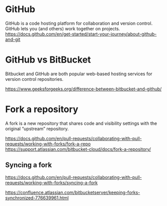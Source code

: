 # GitHub
GitHub is a code hosting platform for collaboration and version control.
GitHub lets you (and others) work together on projects.  
https://docs.github.com/en/get-started/start-your-journey/about-github-and-git

# GitHub vs BitBucket
Bitbucket and GitHub are both popular web-based hosting services for version control repositories.   

https://www.geeksforgeeks.org/difference-between-bitbucket-and-github/

# Fork a repository
A fork is a new repository that shares code and visibility settings with the original “upstream” repository.

https://docs.github.com/en/pull-requests/collaborating-with-pull-requests/working-with-forks/fork-a-repo
https://support.atlassian.com/bitbucket-cloud/docs/fork-a-repository/

## Syncing a fork
https://docs.github.com/en/pull-requests/collaborating-with-pull-requests/working-with-forks/syncing-a-fork

https://confluence.atlassian.com/bitbucketserver/keeping-forks-synchronized-776639961.html
